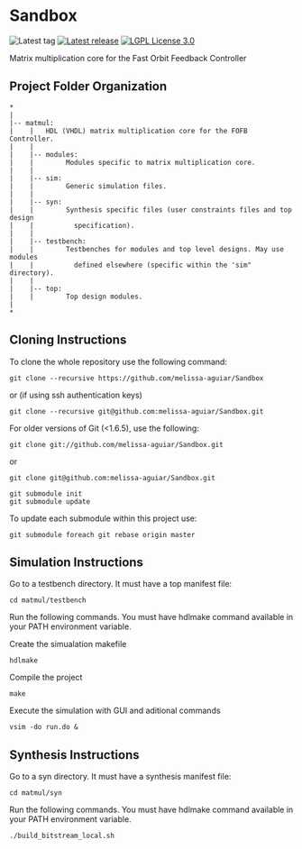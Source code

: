 # Sandbox


![Latest tag](https://img.shields.io/github/tag/lnls-dig/fofb-ctrl-gw.svg?style=flat)
[![Latest release](https://img.shields.io/github/release/lnls-dig/fofb-ctrl-gw.svg?style=flat)](https://github.com/lnls-dig/fofb-ctrl-gw/releases)
[![LGPL License 3.0](https://img.shields.io/github/license/lnls-dig/fofb-ctrl-gw.svg?style=flat)](COPYING)

Matrix multiplication core for the Fast Orbit Feedback Controller

## Project Folder Organization

```
*
|
|-- matmul:
|    |   HDL (VHDL) matrix multiplication core for the FOFB Controller.
|    |
|    |-- modules:
|    |        Modules specific to matrix multiplication core.
|    |
|    |-- sim:
|    |        Generic simulation files.
|    |
|    |-- syn:
|    |        Synthesis specific files (user constraints files and top design
|    |          specification).
|    |
|    |-- testbench:
|    |        Testbenches for modules and top level designs. May use modules
|    |          defined elsewhere (specific within the 'sim" directory).
|    |
|    |-- top:
|    |        Top design modules.
|
*
```

## Cloning Instructions

To clone the whole repository use the following command:

    git clone --recursive https://github.com/melissa-aguiar/Sandbox

or (if using ssh authentication keys)

    git clone --recursive git@github.com:melissa-aguiar/Sandbox.git

For older versions of Git (<1.6.5), use the following:

    git clone git://github.com/melissa-aguiar/Sandbox.git

or

    git clone git@github.com:melissa-aguiar/Sandbox.git

    git submodule init
    git submodule update

To update each submodule within this project use:

    git submodule foreach git rebase origin master

## Simulation Instructions

Go to a testbench directory. It must have a top manifest file:

    cd matmul/testbench

Run the following commands. You must have hdlmake command available
in your PATH environment variable.

Create the simualation makefile

    hdlmake

Compile the project

    make

Execute the simulation with GUI and aditional commands

    vsim -do run.do &

## Synthesis Instructions

Go to a syn directory. It must have a synthesis manifest file:

    cd matmul/syn

Run the following commands. You must have hdlmake command available
in your PATH environment variable.

    ./build_bitstream_local.sh
